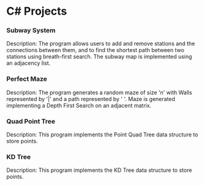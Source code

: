 # C# Projects
### Subway System
Description: The program allows users to add and remove stations and the connections between them, and to find the shortest path between two stations using breath-first search. 
The subway map is implemented using an adjacency list.

### Perfect Maze
Description: The program generates a random maze of size 'n' with Walls represented by '|' and a path represented by ' '. Maze is generated implementing a Depth First Search on an adjacent matrix.

### Quad Point Tree
Description: This program implements the Point Quad Tree data structure to store points.

### KD Tree
Description: This program implements the KD Tree data structure to store points.

